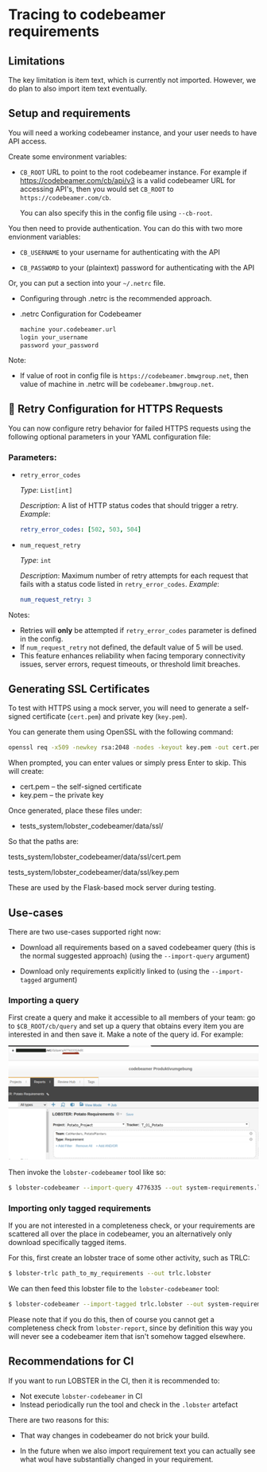 # Tracing to codebeamer requirements

## Limitations

The key limitation is item text, which is currently not
imported. However, we do plan to also import item text eventually.

## Setup and requirements

You will need a working codebeamer instance, and your user needs to
have API access.

Create some environment variables:

* `CB_ROOT` URL to point to the root codebeamer instance. For
  example if https://codebeamer.com/cb/api/v3 is a valid codebeamer URL for 
  accessing API's, then you would set `CB_ROOT` to `https://codebeamer.com/cb`.

  You can also specify this in the config file using `--cb-root`.

You then need to provide authentication. You can do this with two more
envionment variables:

* `CB_USERNAME` to your username for authenticating with the API

* `CB_PASSWORD` to your (plaintext) password for authenticating with
  the API

Or, you can put a section into your `~/.netrc` file.

- Configuring through .netrc is the recommended approach.

* .netrc Configuration for Codebeamer

  ```.netrc
  machine your.codebeamer.url
  login your_username
  password your_password
  ```
Note:
- If value of root in config file is `https://codebeamer.bmwgroup.net`, then value of
  machine in .netrc will be `codebeamer.bmwgroup.net`.

## 🔁 Retry Configuration for HTTPS Requests

You can now configure retry behavior for failed HTTPS requests using the following optional parameters in your YAML configuration file:

### Parameters:

- `retry_error_codes`

  *Type*: `List[int]`

  *Description*: A list of HTTP status codes that should trigger a retry.
  *Example*:
  ```yaml
  retry_error_codes: [502, 503, 504]
  ```

- `num_request_retry`

  *Type*: `int`

  *Description*: Maximum number of retry attempts for each request that fails with a status code listed in `retry_error_codes`.
  *Example*:
  ```yaml
  num_request_retry: 3
  ```

Notes:
- Retries will **only** be attempted if `retry_error_codes` parameter is defined in the config.
- If `num_request_retry` not defined, the default value of 5 will be used.
- This feature enhances reliability when facing temporary connectivity issues, server errors, request timeouts, or threshold limit breaches.

## Generating SSL Certificates

To test with HTTPS using a mock server, you will need to generate a self-signed certificate (`cert.pem`) and private key (`key.pem`).

You can generate them using OpenSSL with the following command:

```bash
openssl req -x509 -newkey rsa:2048 -nodes -keyout key.pem -out cert.pem -days 365
```
When prompted, you can enter values or simply press Enter to skip. This will create:

- cert.pem – the self-signed certificate
- key.pem – the private key

Once generated, place these files under:

- tests_system/lobster_codebeamer/data/ssl/

So that the paths are:

tests_system/lobster_codebeamer/data/ssl/cert.pem

tests_system/lobster_codebeamer/data/ssl/key.pem

These are used by the Flask-based mock server during testing.

## Use-cases

There are two use-cases supported right now:

* Download all requirements based on a saved codebeamer query (this is
  the normal suggested approach) (using the `--import-query` argument)

* Download only requirements explicitly linked to (using the
  `--import-tagged` argument)

### Importing a query

First create a query and make it accessible to all members of your
team: go to `$CB_ROOT/cb/query` and set up a query that obtains every
item you are interested in and then save it. Make a note of the query
id. For example:

![Example Query](cb_lobster_query.png)

Then invoke the `lobster-codebeamer` tool like so:

```bash
$ lobster-codebeamer --import-query 4776335 --out system-requirements.lobster
```
### Importing only tagged requirements

If you are not interested in a completeness check, or your
requirements are scattered all over the place in codebeamer, you an
alternatively only download specifically tagged items.

For this, first create an lobster trace of some other activity, such
as TRLC:

```bash
$ lobster-trlc path_to_my_requirements --out trlc.lobster
```

We can then feed this lobster file to the `lobster-codebeamer` tool:

```bash
$ lobster-codebeamer --import-tagged trlc.lobster --out system-requirements.lobster
```

Please note that if you do this, then of course you cannot get a
completeness check from `lobster-report`, since by definition this way
you will never see a codebeamer item that isn't somehow tagged
elsewhere.

## Recommendations for CI

If you want to run LOBSTER in the CI, then it is recommended to:

* Not execute `lobster-codebeamer` in CI
* Instead periodically run the tool and check in the `.lobster`
  artefact

There are two reasons for this:

* That way changes in codebeamer do not brick your build.

* In the future when we also import requirement text you can actually
  see what woul have substantially changed in your requirement.
